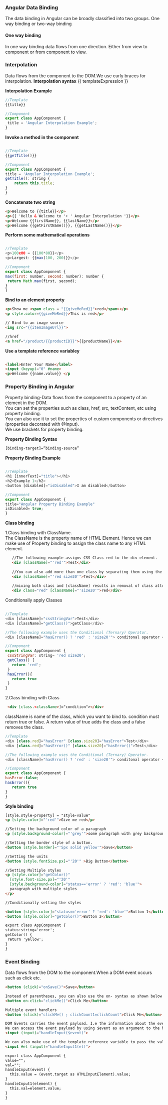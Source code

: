 ### Angular Data Binding
The data binding in Angular can be broadly classified into two groups. One way binding or two-way binding

#### One way binding
In one way binding data flows from one direction. Either from view to component or from component to view.

### Interpolation
Data flows from the component to the DOM.We use curly braces for interpolation.
__Interpolation syntax__
{{ templateExpression }}

__Interpolation Example__
 ```javascript
//Template
 {{title}}

//Component
export class AppComponent {
  title = 'Angular Interpolation Example';
}
 ```
 
 __Invoke a method in the component__
 ```javascript

//Template
{{getTitle()}}
 
//Component
export class AppComponent {
title = 'Angular Interpolation Example';
getTitle(): string {
     return this.title;
 }
}
 ```
 
  __Concatenate two string__
 ```html
<p>Welcome to {{title}}</p>
<p>{{ 'Hello & Welcome to '+ ' Angular Interpolation '}}</p>
<p>Welcome {{firstName}}, {{lastName}}</p>
<p>Welcome {{getFirstName()}}, {{getLastName()}}</p>
 ```

  __Perform some mathematical operations__
 ```javascript

//Template
<p>100x80 = {{100*80}}</p>
<p>Largest: {{max(100, 200)}}</p>
 
//Component
export class AppComponent {
max(first: number, second: number): number {
  return Math.max(first, second);
}
}
 ```
 
   __Bind to an element property__
 ```html
<p>Show me <span class = "{{giveMeRed}}">red</span></p>
<p style.color={{giveMeRed}}>This is red</p>

// Bind to an image source
<img src="{{itemImageUrl}}">

//href
<a href="/product/{{productID}}">{{productName}}</a>
 ```
 
   __Use a template reference variabley__
 ```html
 
<label>Enter Your Name</label>
<input (keyup)="0" #name>
<p>Welcome {{name.value}} </p
 ```
 
 ### Property Binding in Angular
 Property binding-Data flows from the component to a property of an element in the DOM.  
 You can set the properties such as class, href, src, textContent, etc using property binding.   
 You can also use it to set the properties of custom components or directives (properties decorated with @Input).      
 We use brackets for property binding.
 
 __Property Binding Syntax__
  ```html
[binding-target]=”binding-source”
 ```
  __Property Binding Example__
  ```javascript
  
 //Template
<h1 [innerText]="title"></h1>
<h2>Example 1</h2>
<button [disabled]="isDisabled">I am disabled</button>

//Component
export class AppComponent {
  title="Angular Property Binding Example"
  isDisabled= true;
}
 ```
   __Class binding__
   
   1.Class binding with ClassName.              
   The ClassName is the property name of HTML Element. Hence we can make use of Property binding to assign the class name to any HTML element.
   
 ```html
    //The following example assigns CSS Class red to the div element.
    <div [className]="'red'">Test</div>
    
    //You can also add more than one class by separating them using the
    <div [className]="'red size20'">Test</div>
    
    //mixing both class and [className] results in removal of class attribute. You cannot use both.
    <div class="red" [className]="'size20'">red</div>

  ```
 Conditionally apply Classes
 ```javascript
  
 //Template
<div [className]="cssStringVar">Test</div>
<div [className]="getClass()">getClass</div>

//The following example uses the Conditional (Ternary) Operator.
<div [className]="hasError() ? 'red' : 'size20'"> conditonal operator </div>

//Component
export class AppComponent {
  cssStringVar: string= 'red size20';
  getClass() {
    return 'red';
  }
  hasError(){
    return true
  }
}
 ```
 
 2.Class binding with Class
  ```html
   <div [class.<className>]="condition"></div>
 ```
className is name of the class, which you want to bind to.
condition must return true or false. A return value of true adds the class and a false removes the class.

 ```javascript
 //Template
<div [class.red]="hasError" [class.size20]="hasError">Test</div>
<div [class.red]="hasError()" [class.size20]="hasError()">Test</div>

//The following example uses the Conditional (Ternary) Operator.
<div [className]="hasError() ? 'red' : 'size20'"> conditonal operator </div>

//Component
export class AppComponent {
 hasError:false;
 hasError(){
    return true
 }
}
 ```
 
   __Style binding__
 ```html
 [style.style-property] = "style-value"
 <p [style.color]="'red'">Give me red</p>

 //Setting the background color of a paragraph
 <p [style.background-color]="'grey'">some paragraph with grey background</p>

//Setting the border style of a button.
<button [style.border]="'5px solid yellow'">Save</button>

//Setting the units
<button [style.fontSize.px]="'20'" >Big Button</button>

//Setting Multiple styles
<p [style.color]="getColor()" 
   [style.font-size.px]="'20'"      
   [style.background-color]="status=='error' ? 'red': 'blue'">
   paragraph with multiple styles
</p>

//Conditionally setting the styles

<button [style.color]="status=='error' ? 'red': 'blue'">Button 1</button> 
<button [style.color]="getColor()">Button 2</button> 

export class AppComponent {
 status:string='error';
 getColor() {
  return 'yellow';
 }
}
 ```
 
 ### Event Binding
 Data flows from the DOM to the component.When a DOM event occurs such as click etc.
 
 ```html
<button (click)="onSave()">Save</button>

Instead of parentheses, you can also use the on- syntax as shown below
<button on-click="clickMe()">Click Me</button>

Multiple event handlers
<button (click)="clickMe() ; clickCount1=clickCount">Click Me</button>

DOM Events carries the event payload. I.e the information about the event.
We can access the event payload by using $event as an argument to the handler function.
<input (input)="handleInput($event)">

We can also make use of the template reference variable to pass the value instead of $event.
<input #el (input)="handleInput1(el)">

export class AppComponent {
 value="";
 val="";
 handleInput(event) {
   this.value = (event.target as HTMLInputElement).value;
 }
 handleInput1(element) {
   this.val=element.value;
 }
}

```



 
   

